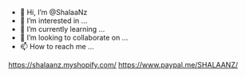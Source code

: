 - 👋 Hi, I’m @ShalaaNz
- 👀 I’m interested in ...
- 🌱 I’m currently learning ...
- 💞️ I’m looking to collaborate on ...
- 📫 How to reach me ...

<!---
ShalaaNz/ShalaaNz is a ✨ special ✨ repository because its `README.md` (this file) appears on your GitHub profile.
You can click the Preview link to take a look at your changes.
--->
https://shalaanz.myshopify.com/
https://www.paypal.me/SHALAANZ/
